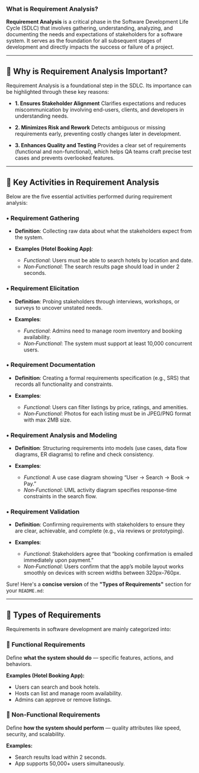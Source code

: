### What is Requirement Analysis?

**Requirement Analysis** is a critical phase in the Software Development Life Cycle (SDLC) that involves gathering, understanding, analyzing, and documenting the needs and expectations of stakeholders for a software system. It serves as the foundation for all subsequent stages of development and directly impacts the success or failure of a project.

---

## 📌 Why is Requirement Analysis Important?

Requirement Analysis is a foundational step in the SDLC. Its importance can be highlighted through these key reasons:

* **1. Ensures Stakeholder Alignment**
  Clarifies expectations and reduces miscommunication by involving end-users, clients, and developers in understanding needs.

* **2. Minimizes Risk and Rework**
  Detects ambiguous or missing requirements early, preventing costly changes later in development.

* **3. Enhances Quality and Testing**
  Provides a clear set of requirements (functional and non-functional), which helps QA teams craft precise test cases and prevents overlooked features.

---

## 🔧 Key Activities in Requirement Analysis

Below are the five essential activities performed during requirement analysis:

### • Requirement Gathering

* **Definition**: Collecting raw data about what the stakeholders expect from the system.
* **Examples (Hotel Booking App)**:

  * *Functional*: Users must be able to search hotels by location and date.
  * *Non‑Functional*: The search results page should load in under 2 seconds.

### • Requirement Elicitation

* **Definition**: Probing stakeholders through interviews, workshops, or surveys to uncover unstated needs.
* **Examples**:

  * *Functional*: Admins need to manage room inventory and booking availability.
  * *Non‑Functional*: The system must support at least 10,000 concurrent users.

### • Requirement Documentation

* **Definition**: Creating a formal requirements specification (e.g., SRS) that records all functionality and constraints.
* **Examples**:

  * *Functional*: Users can filter listings by price, ratings, and amenities.
  * *Non‑Functional*: Photos for each listing must be in JPEG/PNG format with max 2MB size.

### • Requirement Analysis and Modeling

* **Definition**: Structuring requirements into models (use cases, data flow diagrams, ER diagrams) to refine and check consistency.
* **Examples**:

  * *Functional*: A use case diagram showing “User → Search → Book → Pay.”
  * *Non‑Functional*: UML activity diagram specifies response-time constraints in the search flow.

### • Requirement Validation

* **Definition**: Confirming requirements with stakeholders to ensure they are clear, achievable, and complete (e.g., via reviews or prototyping).
* **Examples**:

  * *Functional*: Stakeholders agree that “booking confirmation is emailed immediately upon payment.”
  * *Non‑Functional*: Users confirm that the app’s mobile layout works smoothly on devices with screen widths between 320px–760px.
    
Sure! Here's a **concise version** of the **"Types of Requirements"** section for your `README.md`:

---

## 📂 Types of Requirements

Requirements in software development are mainly categorized into:

### 🔸 Functional Requirements

Define **what the system should do** — specific features, actions, and behaviors.

**Examples (Hotel Booking App):**

* Users can search and book hotels.
* Hosts can list and manage room availability.
* Admins can approve or remove listings.

### 🔹 Non-Functional Requirements

Define **how the system should perform** — quality attributes like speed, security, and scalability.

**Examples:**

* Search results load within 2 seconds.
* App supports 50,000+ users simultaneously.

